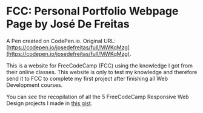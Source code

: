 # FCC: Personal Portfolio Webpage Page by José De Freitas

A Pen created on CodePen.io. Original URL: [https://codepen.io/josedefreitas/full/MWKqMzg](https://codepen.io/josedefreitas/full/MWKqMzg).

This is a website for FreeCodeCamp (FCC) using the knowledge I got from their online classes. This website is only to test my knowledge and therefore send it to FCC to complete my first project after finishing all Web Development courses.

You can see the recopilation of all the 5 FreeCodeCamp Responsive Web Design projects I made in [this gist](https://gist.github.com/JoseDeFreitas/03fec48c8ea3e233297c8cbe2f819be9).
